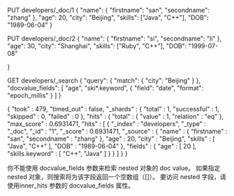 PUT developers/_doc/1
{
  "name": {
    "firstname": "san",
    "secondname": "zhang"
  },
  "age": 20,
  "city": "Beijing",
  "skills": ["Java", "C++"],
  "DOB": "1989-06-04"
}
 
PUT developers/_doc/2
{
  "name": {
    "firstname": "si",
    "secondname": "li"
  },
  "age": 30,
  "city": "Shanghai",
  "skills": ["Ruby", "C++"],
  "DOB": "1999-07-08"

}

GET developers/_search
{
  "query": {
    "match": {
      "city": "Beijing"
    }
  },
  "docvalue_fields": [
    "age",
    "ski*.keyword",
    {
      "field": "date",
      "format": "epoch_millis"
    }
  ]
}

{
  "took" : 479,
  "timed_out" : false,
  "_shards" : {
    "total" : 1,
    "successful" : 1,
    "skipped" : 0,
    "failed" : 0
  },
  "hits" : {
    "total" : {
      "value" : 1,
      "relation" : "eq"
    },
    "max_score" : 0.6931471,
    "hits" : [
      {
        "_index" : "developers",
        "_type" : "_doc",
        "_id" : "1",
        "_score" : 0.6931471,
        "_source" : {
          "name" : {
            "firstname" : "san",
            "secondname" : "zhang"
          },
          "age" : 20,
          "city" : "Beijing",
          "skills" : [
            "Java",
            "C++"
          ],
          "DOB" : "1989-06-04"
        },
        "fields" : {
          "age" : [
            20
          ],
          "skills.keyword" : [
            "C++",
            "Java"
          ]
        }
      }
    ]
  }
}

你不能使用 docvalue_fields 参数来检索 nested 对象的 doc value。 如果指定 nested 对象，则搜索将为该字段返回一个空数组（[]）。 要访问 nested 字段，请使用inner_hits 参数的 docvalue_fields 属性。